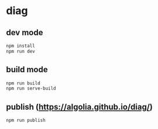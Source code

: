 # diag

## dev mode

```sh
npm install
npm run dev
```

## build mode

```sh
npm run build
npm run serve-build
```

## publish (https://algolia.github.io/diag/)

```sh
npm run publish
```

